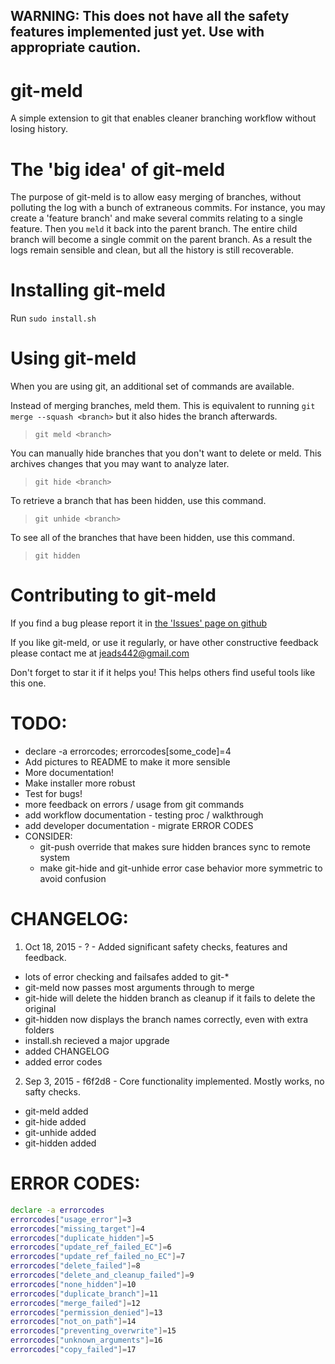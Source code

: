 ## WARNING: This does not have all the safety features implemented just yet. Use with appropriate caution.




# git-meld
A simple extension to git that enables cleaner branching workflow without losing history.


# The 'big idea' of git-meld
The purpose of git-meld is to allow easy merging of branches, without polluting the log with a bunch of extraneous commits. For instance, you may create a 'feature branch' and make several commits relating to a single feature. Then you `meld` it back into the parent branch. The entire child branch will become a single commit on the parent branch. As a result the logs remain sensible and clean, but all the history is still recoverable.


# Installing git-meld
Run `sudo install.sh`


# Using git-meld
When you are using git, an additional set of commands are available.

Instead of merging branches, meld them. This is equivalent to running `git merge --squash <branch>` but it also hides the branch afterwards.
> `git meld <branch>`

You can manually hide branches that you don't want to delete or meld. This archives changes that you may want to analyze later.
> `git hide <branch>`

To retrieve a branch that has been hidden, use this command.
> `git unhide <branch>`

To see all of the branches that have been hidden, use this command.
> `git hidden`


# Contributing to git-meld

If you find a bug please report it in [the 'Issues' page on github](https://github.com/eadsjr/git-meld)

If you like git-meld, or use it regularly, or have other constructive feedback please contact me at [jeads442@gmail.com](mailto:jeads442@gmail.com)

Don't forget to star it if it helps you! This helps others find useful tools like this one.

# TODO:
* declare -a errorcodes; errorcodes[some_code]=4
* Add pictures to README to make it more sensible
* More documentation!
* Make installer more robust
* Test for bugs!
* more feedback on errors / usage from git commands
* add workflow documentation - testing proc / walkthrough
* add developer documentation - migrate ERROR CODES
* CONSIDER:
  * git-push override that makes sure hidden brances sync to remote system
  * make git-hide and git-unhide error case behavior more symmetric to avoid confusion

# CHANGELOG:
1. Oct 18, 2015 - ? - Added significant safety checks, features and feedback.
  * lots of error checking and failsafes added to git-*
  * git-meld now passes most arguments through to merge
  * git-hide will delete the hidden branch as cleanup if it fails to delete the original
  * git-hidden now displays the branch names correctly, even with extra folders
  * install.sh recieved a major upgrade
  * added CHANGELOG
  * added error codes
2. Sep 3,  2015 - f6f2d8 - Core functionality implemented. Mostly works, no safty checks.
  * git-meld added
  * git-hide added
  * git-unhide added
  * git-hidden added

# ERROR CODES:
```bash
declare -a errorcodes
errorcodes["usage_error"]=3
errorcodes["missing_target"]=4
errorcodes["duplicate_hidden"]=5
errorcodes["update_ref_failed_EC"]=6
errorcodes["update_ref_failed_no_EC"]=7
errorcodes["delete_failed"]=8
errorcodes["delete_and_cleanup_failed"]=9
errorcodes["none_hidden"]=10
errorcodes["duplicate_branch"]=11
errorcodes["merge_failed"]=12
errorcodes["permission_denied"]=13
errorcodes["not_on_path"]=14
errorcodes["preventing_overwrite"]=15
errorcodes["unknown_arguments"]=16
errorcodes["copy_failed"]=17
```
